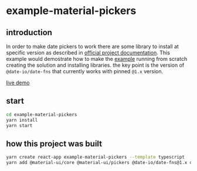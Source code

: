 # example-material-pickers

## introduction

In order to make date pickers to work there are some library to install at specific version as described in [official project documentation](https://material-ui-pickers.dev/getting-started/installation).
This example would demostrate how to make the [example](https://material-ui.com/components/pickers/#material-ui-pickers) running from scratch creating the solution and installing libraries.
the key point is the version of `@date-io/date-fns` that currently works with pinned `@1.x` version.

[live demo]()

## start

```sh
cd example-material-pickers
yarn install
yarn start
```

## how this project was built

```sh
yarn create react-app example-material-pickers --template typescript
yarn add @material-ui/core @material-ui/pickers @date-io/date-fns@1.x date-fns
```
